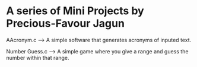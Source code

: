 # A series of Mini Projects by Precious-Favour Jagun

AAcronym.c --> A simple software that generates acronyms of inputed text.

Number Guess.c --> A simple game where you give a range and guess the number within that range.

